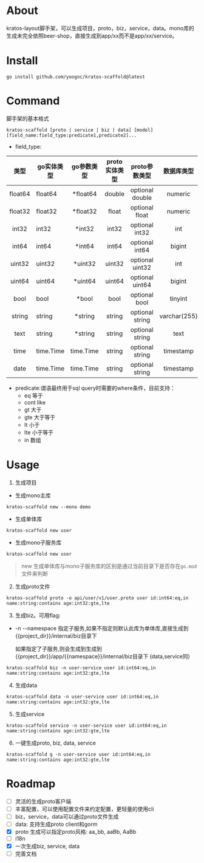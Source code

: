 # About

kratos-layout脚手架，可以生成项目，proto，biz，service，data。mono库的生成未完全依照beer-shop，直接生成到app/xx而不是app/xx/service。

# Install

```shell
go install github.com/yoogoc/kratos-scaffold@latest
```

# Command

脚手架的基本格式

```
kratos-scaffold [proto | service | biz | data] [model] [field_name:field_type:predicate1,predicate2]...
```

- field_type:

|   类型    | go实体类型    |  go参数类型   | proto实体类型 |    proto参数类型    |    数据库类型     |
|:-------:|-----------|:---------:|:---------:|:---------------:|:------------:|
| float64 | float64   | *float64  |  double   | optional double |   numeric    |
| float32 | float32   | *float32  |   float   | optional float  |   numeric    |
|  int32  | int32     |  *int32   |   int32   | optional int32  |     int      |
|  int64  | int64     |  *int64   |   int64   | optional int64  |    bigint    |
| uint32  | uint32    |  *uint32  |  uint32   | optional uint32 |     int      |
| uint64  | uint64    |  *uint64  |  uint64   | optional uint64 |    bigint    |
|  bool   | bool      |   *bool   |   bool    |  optional bool  |   tinyint    |
| string  | string    |  *string  |  string   | optional string | varchar(255) |
|  text   | string    |  *string  |  string   | optional string |     text     |
|  time   | time.Time | time.Time |  string   | optional string |  timestamp   |
|  date   | time.Time | time.Time |  string   | optional string |  timestamp   |


- predicate:谓语最终用于sql query时需要的where条件，目前支持：
  - eq 等于
  - cont like
  - gt 大于
  - gte 大于等于
  - lt 小于
  - lte 小于等于
  - in 数组

# Usage

1. 生成项目

- 生成mono主库

```shell
kratos-scaffold new --mono demo
```

 - 生成单体库

```shell
kratos-scaffold new user
```

 - 生成mono子服务库

```shell
kratos-scaffold new user
```

> new 生成单体库与mono子服务库的区别是通过当前目录下是否存在`go.mod`文件来判断

2. 生成proto文件
```shell
kratos-scaffold proto -o api/user/v1/user.proto user id:int64:eq,in name:string:contains age:int32:gte,lte
```

3. 生成biz。可用flag:
- -n --namespace 指定子服务,如果不指定则默认此库为单体库,直接生成到{{project_dir}}/internal/biz目录下

  如果指定了子服务,则会生成到生成到{{project_dir}}/app/{{namespace}}/internal/biz目录下
  (data,service同)

```shell
kratos-scaffold biz -n user-service user id:int64:eq,in name:string:contains age:int32:gte,lte
```

4. 生成data
```shell
kratos-scaffold data -n user-service user id:int64:eq,in name:string:contains age:int32:gte,lte
```

5. 生成service
```shell
kratos-scaffold service -n user-service user id:int64:eq,in name:string:contains age:int32:gte,lte
```

6. 一键生成proto, biz, data, service
```shell
kratos-scaffold g -n user-service user id:int64:eq,in name:string:contains age:int32:gte,lte
```

# Roadmap

- [ ] 灵活的生成proto客户端
- [ ] 丰富配置，可以使用配置文件来约定配置，更轻量的使用cli
- [ ] biz，service，data可以通过proto文件生成
- [ ] data: 支持生成proto client和gorm
- [x] proto 生成可以指定proto风格: aa_bb, aaBb, AaBb
- [ ] i18n
- [x] 一次生成biz, service, data
- [ ] 完善文档
